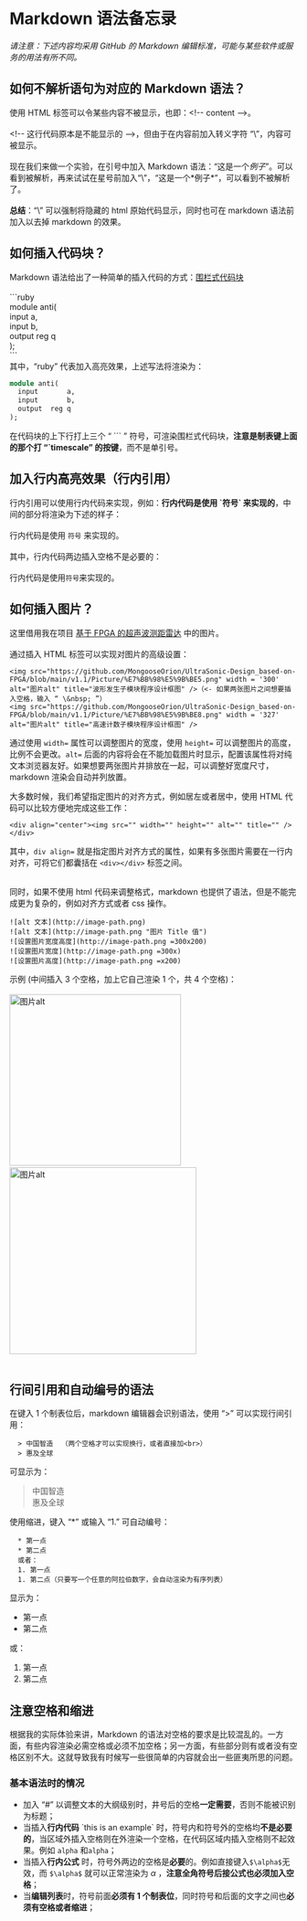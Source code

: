 # Markdown 语法备忘录
*请注意：下述内容均采用 GitHub 的 Markdown 编辑标准，可能与某些软件或服务的用法有所不同。*
## 如何不解析语句为对应的 Markdown 语法？
使用 HTML 标签可以令某些内容不被显示，也即：\<!-- content -->。 <br><br>
\<!-- 这行代码原本是不能显示的 -->，但由于在内容前加入转义字符 “\”，内容可被显示。<br><br>
现在我们来做一个实验，在引号中加入 Markdown 语法：“这是一个*例子*”。可以看到被解析，再来试试在星号前加入“\”，“这是一个\*例子*”，可以看到不被解析了。<br><br>
**总结**：“\” 可以强制将隐藏的 html 原始代码显示，同时也可在 markdown 语法前加入以去掉 markdown 的效果。

## 如何插入代码块？
Markdown 语法给出了一种简单的插入代码的方式：[围栏式代码块](https://docs.github.com/cn/get-started/writing-on-github/working-with-advanced-formatting/creating-and-highlighting-code-blocks)<br><br>
\```ruby<br>
module anti(<br>
  input       a,<br>
  input       b,<br>
  output  reg q<br>
);<br>
\```<br>
其中，“ruby” 代表加入高亮效果，上述写法将渲染为：

```ruby
module anti(
  input       a,
  input       b,
  output  reg q
);
```

在代码块的上下行打上三个 “ ``` ” 符号，可渲染围栏式代码块，**注意是制表键上面的那个打 “\`timescale” 的按键**，而不是单引号。

## 加入行内高亮效果（行内引用）
行内引用可以使用行内代码来实现，例如：**行内代码是使用 \`符号\` 来实现的**，中间的部分将渲染为下述的样子：<br><br>
行内代码是使用 `符号` 来实现的。<br><br>
其中，行内代码两边插入空格不是必要的：<br><br>
行内代码是使用`符号`来实现的。

## 如何插入图片？
这里借用我在项目 [基于 FPGA 的超声波测距雷达](https://github.com/MongooseOrion/UltraSonic-Design_based-on-FPGA/) 中的图片。<br><br>
通过插入 HTML 标签可以实现对图片的高级设置：<br>

```
<img src="https://github.com/MongooseOrion/UltraSonic-Design_based-on-FPGA/blob/main/v1.1/Picture/%E7%BB%98%E5%9B%BE5.png" width = '300' alt="图片alt" title="波形发生子模块程序设计框图" />（<- 如果两张图片之间想要插入空格，输入 “ \&nbsp; ”）
<img src="https://github.com/MongooseOrion/UltraSonic-Design_based-on-FPGA/blob/main/v1.1/Picture/%E7%BB%98%E5%9B%BE8.png" width = '327' alt="图片alt" title="高速计数子模块程序设计框图" />
```

通过使用 `width=` 属性可以调整图片的宽度，使用 `height=` 可以调整图片的高度，比例不会更改。`alt=` 后面的内容将会在不能加载图片时显示，配置该属性将对纯文本浏览器友好。如果想要两张图片并排放在一起，可以调整好宽度尺寸， markdown 渲染会自动并列放置。

大多数时候，我们希望指定图片的对齐方式，例如居左或者居中，使用 HTML 代码可以比较方便地完成这些工作：
```
<div align="center"><img src="" width="" height="" alt="" title="" /></div>
```
其中，`div align=` 就是指定图片对齐方式的属性，如果有多张图片需要在一行内对齐，可将它们都囊括在 `<div></div>` 标签之间。

<br>同时，如果不使用 html 代码来调整格式，markdown 也提供了语法，但是不能完成更为复杂的，例如对齐方式或者 css 操作。
```
![alt 文本](http://image-path.png)
![alt 文本](http://image-path.png "图片 Title 值")
![设置图片宽度高度](http://image-path.png =300x200)
![设置图片宽度](http://image-path.png =300x)
![设置图片高度](http://image-path.png =x200)
```

示例 (中间插入 3 个空格，加上它自己渲染 1 个，共 4 个空格)：<br><br>
<img src="https://github.com/MongooseOrion/UltraSonic-Design_based-on-FPGA/blob/main/v1.1/Picture/%E7%BB%98%E5%9B%BE5.png" width = '300' alt="图片alt" title="波形发生子模块程序设计框图" />&nbsp;&nbsp;&nbsp;
<img src="https://github.com/MongooseOrion/UltraSonic-Design_based-on-FPGA/blob/main/v1.1/Picture/%E7%BB%98%E5%9B%BE8.png" width = '327' alt="图片alt" title="高速计数子模块程序设计框图" /><br><br>

## 行间引用和自动编号的语法
在键入 1 个制表位后，markdown 编辑器会识别语法，使用 “>” 可以实现行间引用：
```
  > 中国智造  （两个空格才可以实现换行，或者直接加<br>）
  > 惠及全球  
```
可显示为：
  > 中国智造  
  > 惠及全球  

使用缩进，键入 “\*” 或输入 “1.” 可自动编号：
```
  * 第一点
  * 第二点
  或者：
  1. 第一点
  1. 第二点（只要写一个任意的阿拉伯数字，会自动渲染为有序列表）
```
显示为：
  * 第一点
  * 第二点

或：
  1. 第一点
  1. 第二点

## 注意空格和缩进
根据我的实际体验来讲，Markdown 的语法对空格的要求是比较混乱的。一方面，有些内容渲染必需空格或必须不加空格；另一方面，有些部分则有或者没有空格区别不大。这就导致我有时候写一些很简单的内容就会出一些匪夷所思的问题。

### 基本语法时的情况
  * 加入 “\#” 以调整文本的大纲级别时，井号后的空格**一定需要**，否则不能被识别为标题；<br>
  * 当插入**行内代码** \`this is an example\` 时，符号内和符号外的空格均**不是必要的**，当区域外插入空格则在外渲染一个空格，在代码区域内插入空格则不起效果。例如 `alpha` 和` alpha `；
  * 当插入**行内公式** 时，符号外两边的空格是**必要**的。例如直接键入`$\alpha$`无效，而 `$\alpha$` 就可以正常渲染为 $\alpha$ ，**注意全角符号后接公式也必须加入空格**；
  * 当**编辑列表**时，符号前面**必须有 1 个制表位**，同时符号和后面的文字之间也**必须有空格或者缩进**；

